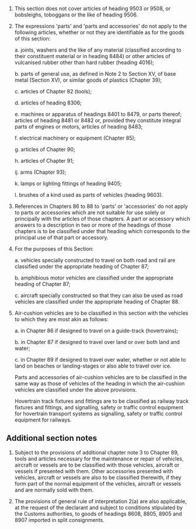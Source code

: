 1. This section does not cover articles of heading 9503 or 9508, or bobsleighs, toboggans or the like of heading 9506.

2. The expressions 'parts' and 'parts and accessories' do not apply to the following articles, whether or not they are identifiable as for the goods of this section:

    a. joints, washers and the like of any material (classified according to their constituent material or in heading 8484) or other articles of vulcanised rubber other than hard rubber (heading 4016);
    
    b. parts of general use, as defined in Note 2 to Section XV, of base metal (Section XV), or similar goods of plastics (Chapter 39);
    
    c. articles of Chapter 82 (tools);
    
    d. articles of heading 8306;
    
    e. machines or apparatus of headings 8401 to 8479, or parts thereof; articles of heading 8481 or 8482 or, provided they constitute integral parts of engines or motors, articles of heading 8483;
    
    f. electrical machinery or equipment (Chapter 85);
    
    g. articles of Chapter 90;
    
    h. articles of Chapter 91;
    
    ij. arms (Chapter 93);
    
    k. lamps or lighting fittings of heading 9405;
    
    l. brushes of a kind used as parts of vehicles (heading 9603).

3. References in Chapters 86 to 88 to 'parts' or 'accessories' do not apply to parts or accessories which are not suitable for use solely or principally with the articles of those chapters. A part or accessory which answers to a description in two or more of the headings of those chapters is to be classified under that heading which corresponds to the principal use of that part or accessory.

4. For the purposes of this Section:

    a. vehicles specially constructed to travel on both road and rail are classified under the appropriate heading of Chapter 87;
    
    b. amphibious motor vehicles are classified under the appropriate heading of Chapter 87;
    
    c. aircraft specially constructed so that they can also be used as road vehicles are classified under the appropriate heading of Chapter 88.

5. Air-cushion vehicles are to be classified in this section with the vehicles to which they are most akin as follows:

    a. in Chapter 86 if designed to travel on a guide-track (hovertrains);
    
    b. in Chapter 87 if designed to travel over land or over both land and water;
    
    c. in Chapter 89 if designed to travel over water, whether or not able to land on beaches or landing-stages or also able to travel over ice. 
    
    Parts and accessories of air-cushion vehicles are to be classified in the same way as those of vehicles of the heading in which the air-cushion vehicles are classified under the above provisions.
    
    Hovertrain track fixtures and fittings are to be classified as railway track fixtures and fittings, and signalling, safety or traffic control equipment for hovertrain transport systems as signalling, safety or traffic control equipment for railways.

## Additional section notes

1. Subject to the provisions of additional chapter note 3 to Chapter 89, tools and articles necessary for the maintenance or repair of vehicles, aircraft or vessels are to be classified with those vehicles, aircraft or vessels if presented with them. Other accessories presented with vehicles, aircraft or vessels are also to be classified therewith, if they form part of the normal equipment of the vehicles, aircraft or vessels and are normally sold with them.

2. The provisions of general rule of interpretation 2(a) are also applicable, at the request of the declarant and subject to conditions stipulated by the Customs authorities, to goods of headings 8608, 8805, 8905 and 8907 imported in split consignments.
